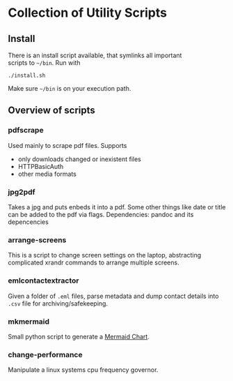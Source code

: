 # Collection of Utility Scripts

## Install
There is an install script available, that symlinks all important \
scripts to `~/bin`. Run with
```
./install.sh
```
Make sure `~/bin` is on your execution path.

## Overview of scripts

### pdfscrape
Used mainly to scrape pdf files. Supports
- only downloads changed or inexistent files
- HTTPBasicAuth
- other media formats

### jpg2pdf
Takes a jpg and puts enbeds it into a pdf. Some other things like
date or title can be added to the pdf via flags. 
Dependencies: pandoc and its depencencies

### arrange-screens
This is a script to change screen settings on the laptop, abstracting
complicated xrandr commands to arrange multiple screens.

### emlcontactextractor
Given a folder of `.eml` files, parse metadata and dump contact details
into `.csv` file for archiving/safekeeping.

### mkmermaid
Small python script to generate a
[Mermaid Chart](https://mermaid-js.github.io/mermaid/#/README).

### change-performance
Manipulate a linux systems cpu frequency governor.
